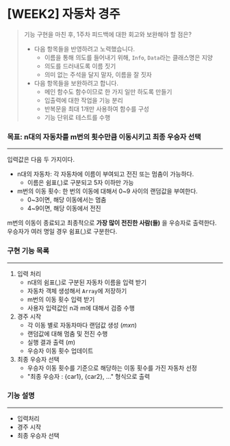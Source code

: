 # [WEEK2] 자동차 경주

> 기능 구현을 마친 후, 1주차 피드백에 대한 회고와 보완해야 할 점은?
> * 다음 항목들을 반영하려고 노력했습니다.
>   * 이름을 통해 의도를 들어내기 위해, `Info`, `Data`라는 클래스명은 지양
>   * 의도를 드러내도록 이름 짓기
>   * 의미 없는 주석을 달지 말자, 이름을 잘 짓자
> * 다음 항목들을 보완하려고 합니다.
>   * 메인 함수도 함수이므로 한 가지 일만 하도록 만들기
>   * 입출력에 대한 작업을 기능 분리
>   * 반복문을 최대 1개만 사용하여 함수를 구성
>   * 기능 단위로 테스트를 수행

### 목표: n대의 자동차를 m번의 횟수만큼 이동시키고 최종 우승자 선택

---
입력값은 다음 두 가지이다.

* n대의 자동차: 각 자동차에 이름이 부여되고 전진 또는 멈춤이 가능하다.
  * 이름은 쉼표(,)로 구분되고 5자 이하만 가능
* m번의 이동 횟수: 한 번의 이동에 대해서 0~9 사이의 랜덤값을 부여한다.
  * 0~3이면, 해당 이동에서는 멈춤
  * 4~9이면, 해당 이동에서 전진

m번의 이동이 종료되고 최종적으로 **가장 많이 전진한 사람(들)** 을 우승자로 출력한다.
우승자가 여러 명일 경우 쉼표(,)로 구분한다.

### 구현 기능 목록

---

1. 입력 처리
    * n대의 쉼표(,)로 구분된 자동차 이름을 입력 받기
    * 자동차 객체 생성해서 `Array`에 저장하기
    * m번의 이동 횟수 입력 받기
    * 사용자 입력값인 n과 m에 대해서 검증 수행
2. 경주 시작
    * 각 이동 별로 자동차마다 랜덤값 생성 (_mxn_)
    * 랜덤값에 대해 멈춤 및 전진 수행
    * 실행 결과 출력 (_m_)
    * 우승자 이동 횟수 업데이트
3. 최종 우승자 선택
    * 우승자 이동 횟수를 기준으로 해당하는 이동 횟수를 가진 자동차 선정
    * "최종 우승자 : {car1}, {car2}, ..." 형식으로 출력

### 기능 설명

---

* 입력처리
* 경주 시작
* 최종 우승자 선택
